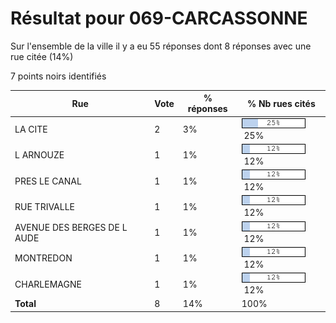 # Résultat pour 069-CARCASSONNE

Sur l'ensemble de la ville il y a eu 55 réponses dont 8 réponses avec une rue citée (14%)

7 points noirs identifiés

| Rue | Vote | % réponses | % Nb rues cités|
|-----|------|------------|----------------|
| LA CITE | 2 | 3% | <img src="../../img/bar_25.gif" />&nbsp;25%|
| L ARNOUZE | 1 | 1% | <img src="../../img/bar_12.gif" />&nbsp;12%|
| PRES LE CANAL | 1 | 1% | <img src="../../img/bar_12.gif" />&nbsp;12%|
| RUE TRIVALLE | 1 | 1% | <img src="../../img/bar_12.gif" />&nbsp;12%|
| AVENUE DES BERGES DE L AUDE | 1 | 1% | <img src="../../img/bar_12.gif" />&nbsp;12%|
| MONTREDON | 1 | 1% | <img src="../../img/bar_12.gif" />&nbsp;12%|
| CHARLEMAGNE | 1 | 1% | <img src="../../img/bar_12.gif" />&nbsp;12%|
| **Total** | 8 | 14% | 100%|
